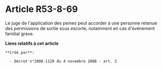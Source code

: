 # Article R53-8-69

Le juge de l'application des peines peut accorder à une personne retenue des permissions de sortie sous escorte, notamment en
cas d'événement familial grave.

**Liens relatifs à cet article**

	**Créé par**:

	  - Décret n°2008-1129 du 4 novembre 2008 - art. 2

